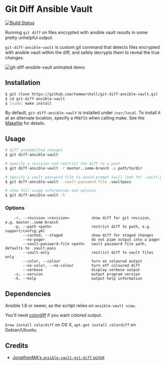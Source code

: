 # Git Diff Ansible Vault

[![Build Status](https://travis-ci.org/tommarshall/git-diff-ansible-vault.svg?branch=master)](https://travis-ci.org/tommarshall/git-diff-ansible-vault)

Running `git diff` on files encrypted with ansible vault results in some pretty unhelpful output.

`git-diff-ansible-vault` is custom git command that detects files encrypted with ansible vault within the diff, and safely decrypts them to reveal the true changes.

![git-diff-ansible-vault animated demo](https://github.com/tommarshall/git-diff-ansible-vault/blob/master/img/demo.gif)

## Installation

```sh
$ git clone https://github.com/tommarshall/git-diff-ansible-vault.git
$ cd git-diff-ansible-vault
$ [sudo] make install
```

By default, `git-diff-ansible-vault` is installed under `/usr/local`. To install it at an alternate location, specify a `PREFIX` when calling make. See the [Makefile](./Makefile) for details.

## Usage

```sh
# diff uncommitted changes
$ git diff-ansible-vault

# specify a revision and restrict the diff to a path
$ git diff-ansible-vault -r master..some-branch -p path/to/dir

# specify a vault password file to avoid prompt (will look for .vault-pass by default)
$ git diff-ansible-vault --vault-password-file .vaultpass

# show full usage information and options
$ git diff-ansible-vault -h
```

### Options

```
    -r, --revision <revision>          show diff for git revision, e.g. master..some-branch
    -p, --path <path>                  restrict diff to path, e.g. support/config.yml
        --cached, --staged             show diff for staged changes
        --no-pager                     do not pipe output into a pager
        --vault-password-file <path>   vault password file path, defaults to .vault-pass
        --vault-only                   restrict diff to vault files only
        --color, --colour              turn on coloured output
        --no-color, --no-colour        turn off coloured diff
        --verbose                      display verbose output
    -v, --version                      output program version
    -h, --help                         output help information
```

## Dependencies

Ansible 1.8 or newer, as the scritpt relies on `ansible-vault view`.

You'll need [colordiff](http://www.colordiff.org/) if you want colored output.

`brew install colordiff` on OS X, `apt-get install colordiff` on Debian/Ubuntu.

## Credits

* [JonathonMA's `ansible-vault-git-diff` script](https://gist.github.com/JonathonMA/83cf96008c078d5f907a)
